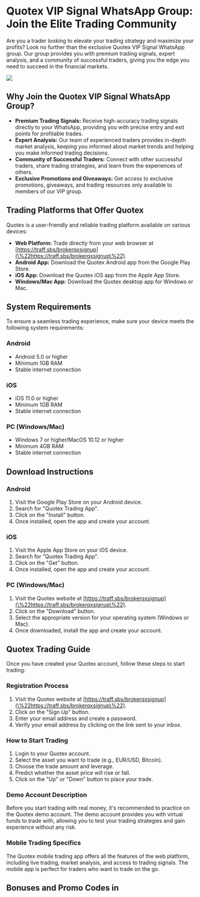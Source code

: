 # Quotex VIP Signal WhatsApp Group: Join the Elite Trading Community

Are you a trader looking to elevate your trading strategy and maximize
your profits? Look no further than the exclusive Quotex VIP Signal
WhatsApp group. Our group provides you with premium trading signals,
expert analysis, and a community of successful traders, giving you the
edge you need to succeed in the financial markets.

[![](https://static.quotex.io/files/8_en/300_250.jpg)](https://traff.sbs/brokerqxsignupf)

## Why Join the Quotex VIP Signal WhatsApp Group?

-   **Premium Trading Signals:** Receive high-accuracy trading signals
    directly to your WhatsApp, providing you with precise entry and exit
    points for profitable trades.
-   **Expert Analysis:** Our team of experienced traders provides
    in-depth market analysis, keeping you informed about market trends
    and helping you make informed trading decisions.
-   **Community of Successful Traders:** Connect with other successful
    traders, share trading strategies, and learn from the experiences of
    others.
-   **Exclusive Promotions and Giveaways:** Get access to exclusive
    promotions, giveaways, and trading resources only available to
    members of our VIP group.

## Trading Platforms that Offer Quotex

Quotex is a user-friendly and reliable trading platform available on
various devices:

-   **Web Platform:** Trade directly from your web browser at
    [https://traff.sbs/brokerqxsignup](\%22https://traff.sbs/brokerqxsignup\%22).
-   **Android App:** Download the Quotex Android app from the Google
    Play Store.
-   **iOS App:** Download the Quotex iOS app from the Apple App Store.
-   **Windows/Mac App:** Download the Quotex desktop app for Windows or
    Mac.

## System Requirements

To ensure a seamless trading experience, make sure your device meets the
following system requirements:

### Android

-   Android 5.0 or higher
-   Minimum 1GB RAM
-   Stable internet connection

### iOS

-   iOS 11.0 or higher
-   Minimum 1GB RAM
-   Stable internet connection

### PC (Windows/Mac)

-   Windows 7 or higher/MacOS 10.12 or higher
-   Minimum 4GB RAM
-   Stable internet connection

## Download Instructions

### Android

1.  Visit the Google Play Store on your Android device.
2.  Search for "Quotex Trading App".
3.  Click on the "Install" button.
4.  Once installed, open the app and create your account.

### iOS

1.  Visit the Apple App Store on your iOS device.
2.  Search for "Quotex Trading App".
3.  Click on the "Get" button.
4.  Once installed, open the app and create your account.

### PC (Windows/Mac)

1.  Visit the Quotex website at
    [https://traff.sbs/brokerqxsignup](\%22https://traff.sbs/brokerqxsignup\%22).
2.  Click on the "Download" button.
3.  Select the appropriate version for your operating system (Windows or
    Mac).
4.  Once downloaded, install the app and create your account.

## Quotex Trading Guide

Once you have created your Quotex account, follow these steps to start
trading:

### Registration Process

1.  Visit the Quotex website at
    [https://traff.sbs/brokerqxsignup](\%22https://traff.sbs/brokerqxsignup\%22).
2.  Click on the "Sign Up" button.
3.  Enter your email address and create a password.
4.  Verify your email address by clicking on the link sent to your
    inbox.

### How to Start Trading

1.  Login to your Quotex account.
2.  Select the asset you want to trade (e.g., EUR/USD, Bitcoin).
3.  Choose the trade amount and leverage.
4.  Predict whether the asset price will rise or fall.
5.  Click on the "Up" or "Down" button to place your trade.

### Demo Account Description

Before you start trading with real money, it\'s recommended to practice
on the Quotex demo account. The demo account provides you with virtual
funds to trade with, allowing you to test your trading strategies and
gain experience without any risk.

### Mobile Trading Specifics

The Quotex mobile trading app offers all the features of the web
platform, including live trading, market analysis, and access to trading
signals. The mobile app is perfect for traders who want to trade on the
go.

## Bonuses and Promo Codes in

